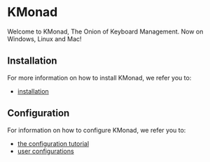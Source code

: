 # KMonad

Welcome to KMonad, The Onion of Keyboard Management. Now on Windows, Linux and
Mac!


## Installation 
For more information on how to install KMonad, we refer you to:
- [installation](doc/installation.md)

## Configuration
For information on how to configure KMonad, we refer you to:
- [the configuration tutorial](keymap/tutorial.kbd)
- [user configurations](keymap/user)



